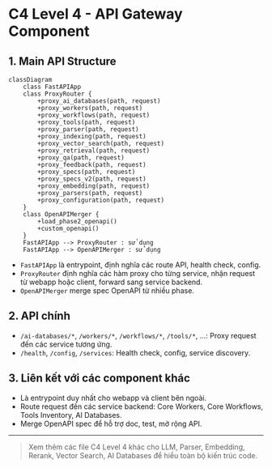 # C4 Level 4 - API Gateway Component

## 1. Main API Structure
```mermaid
classDiagram
    class FastAPIApp
    class ProxyRouter {
        +proxy_ai_databases(path, request)
        +proxy_workers(path, request)
        +proxy_workflows(path, request)
        +proxy_tools(path, request)
        +proxy_parser(path, request)
        +proxy_indexing(path, request)
        +proxy_vector_search(path, request)
        +proxy_retrieval(path, request)
        +proxy_qa(path, request)
        +proxy_feedback(path, request)
        +proxy_specs(path, request)
        +proxy_specs_v2(path, request)
        +proxy_embedding(path, request)
        +proxy_parsers(path, request)
        +proxy_configuration(path, request)
    }
    class OpenAPIMerger {
        +load_phase2_openapi()
        +custom_openapi()
    }
    FastAPIApp --> ProxyRouter : sử dụng
    FastAPIApp --> OpenAPIMerger : sử dụng
```
- `FastAPIApp` là entrypoint, định nghĩa các route API, health check, config.
- `ProxyRouter` định nghĩa các hàm proxy cho từng service, nhận request từ webapp hoặc client, forward sang service backend.
- `OpenAPIMerger` merge spec OpenAPI từ nhiều phase.

## 2. API chính
- `/ai-databases/*`, `/workers/*`, `/workflows/*`, `/tools/*`, ...: Proxy request đến các service tương ứng.
- `/health`, `/config`, `/services`: Health check, config, service discovery.

## 3. Liên kết với các component khác
- Là entrypoint duy nhất cho webapp và client bên ngoài.
- Route request đến các service backend: Core Workers, Core Workflows, Tools Inventory, AI Databases.
- Merge OpenAPI spec để hỗ trợ doc, test, mở rộng API.

---

> Xem thêm các file C4 Level 4 khác cho LLM, Parser, Embedding, Rerank, Vector Search, AI Databases để hiểu toàn bộ kiến trúc code. 